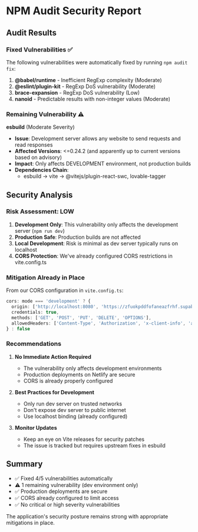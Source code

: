 # NPM Audit Security Report

## Audit Results

### Fixed Vulnerabilities ✅
The following vulnerabilities were automatically fixed by running `npm audit fix`:

1. **@babel/runtime** - Inefficient RegExp complexity (Moderate)
2. **@eslint/plugin-kit** - RegExp DoS vulnerability (Moderate)
3. **brace-expansion** - RegExp DoS vulnerability (Low)
4. **nanoid** - Predictable results with non-integer values (Moderate)

### Remaining Vulnerability ⚠️

**esbuild** (Moderate Severity)
- **Issue**: Development server allows any website to send requests and read responses
- **Affected Versions**: <=0.24.2 (and apparently up to current versions based on advisory)
- **Impact**: Only affects DEVELOPMENT environment, not production builds
- **Dependencies Chain**:
  - esbuild → vite → @vitejs/plugin-react-swc, lovable-tagger

## Security Analysis

### Risk Assessment: LOW
1. **Development Only**: This vulnerability only affects the development server (`npm run dev`)
2. **Production Safe**: Production builds are not affected
3. **Local Development**: Risk is minimal as dev server typically runs on localhost
4. **CORS Protection**: We've already configured CORS restrictions in vite.config.ts

### Mitigation Already in Place
From our CORS configuration in `vite.config.ts`:
```typescript
cors: mode === 'development' ? {
  origin: ['http://localhost:8080', 'https://zfuokpddfofaneazfrhf.supabase.co'],
  credentials: true,
  methods: ['GET', 'POST', 'PUT', 'DELETE', 'OPTIONS'],
  allowedHeaders: ['Content-Type', 'Authorization', 'x-client-info', 'apikey'],
} : false
```

### Recommendations

1. **No Immediate Action Required**
   - The vulnerability only affects development environments
   - Production deployments on Netlify are secure
   - CORS is already properly configured

2. **Best Practices for Development**
   - Only run dev server on trusted networks
   - Don't expose dev server to public internet
   - Use localhost binding (already configured)

3. **Monitor Updates**
   - Keep an eye on Vite releases for security patches
   - The issue is tracked but requires upstream fixes in esbuild

## Summary

- ✅ Fixed 4/5 vulnerabilities automatically
- ⚠️ 1 remaining vulnerability (dev environment only)
- ✅ Production deployments are secure
- ✅ CORS already configured to limit access
- ✅ No critical or high severity vulnerabilities

The application's security posture remains strong with appropriate mitigations in place.